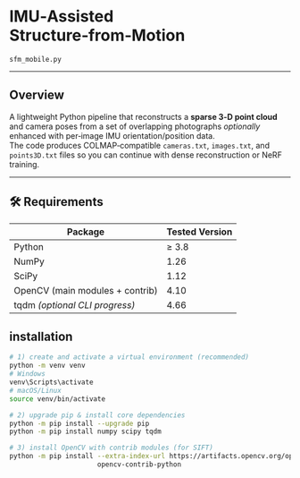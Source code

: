 # IMU‑Assisted Structure‑from‑Motion  
`sfm_mobile.py`

---

## Overview
A lightweight Python pipeline that reconstructs a **sparse 3‑D point cloud** and camera poses from a set of overlapping photographs *optionally* enhanced with per‑image IMU orientation/position data.  
The code produces COLMAP‑compatible `cameras.txt`, `images.txt`, and `points3D.txt` files so you can continue with dense reconstruction or NeRF training.

---

## 🛠️ Requirements
| Package | Tested Version |
|---------|---------------|
| Python  | ≥ 3.8 |
| NumPy   | 1.26 |
| SciPy   | 1.12 |
| OpenCV (main modules + contrib) | 4.10 |
| tqdm *(optional CLI progress)* | 4.66 |


## installation
```bash
# 1) create and activate a virtual environment (recommended)
python -m venv venv
# Windows
venv\Scripts\activate
# macOS/Linux
source venv/bin/activate

# 2) upgrade pip & install core dependencies
python -m pip install --upgrade pip
python -m pip install numpy scipy tqdm

# 3) install OpenCV with contrib modules (for SIFT)
python -m pip install --extra-index-url https://artifacts.opencv.org/opencv-python/ \
                      opencv-contrib-python
